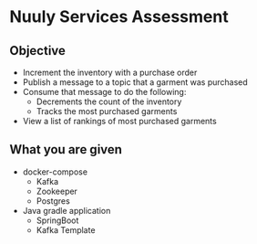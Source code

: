 # Nuuly Services Assessment

## Objective
* Increment the inventory with a purchase order
* Publish a message to a topic that a garment was purchased
* Consume that message to do the following:
  * Decrements the count of the inventory
  * Tracks the most purchased garments
* View a list of rankings of most purchased garments


## What you are given
* docker-compose
  * Kafka
  * Zookeeper
  * Postgres
* Java gradle application
  * SpringBoot
  * Kafka Template